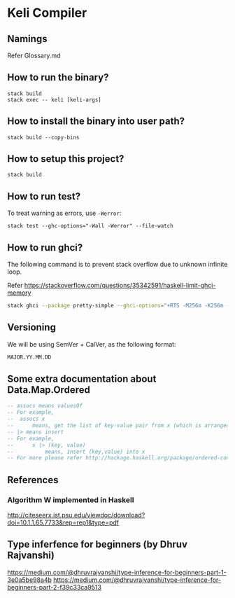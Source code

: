 # Keli Compiler

## Namings
Refer Glossary.md

## How to run the binary?

```
stack build
stack exec -- keli [keli-args]
```

## How to install the binary into user path?
```
stack build --copy-bins
```

## How to setup this project?

```
stack build
```

## How to run test?

To treat warning as errors, use `-Werror`:
```
stack test --ghc-options="-Wall -Werror" --file-watch
```


## How to run ghci?

The following command is to prevent stack overflow due to unknown infinite loop.

Refer https://stackoverflow.com/questions/35342591/haskell-limit-ghci-memory

```sh
stack ghci --package pretty-simple --ghci-options="+RTS -M256m -K256m -RTS -interactive-print=Text.Pretty.Simple.pPrint -Wall" 
```

## Versioning

We will be using SemVer + CalVer, as the following format:

```md
MAJOR.YY.MM.DD
```

## Some extra documentation about Data.Map.Ordered

```hs
-- assocs means valuesOf
-- For example,
--  assocs x
--      means, get the list of key-value pair from x (which is arranged according to insertion order)
-- |> means insert
-- For example,
--      x |> (key, value)
--          means, insert (key,value) into x
-- For more please refer http://hackage.haskell.org/package/ordered-containers-0.1.1/docs/Data-Map-Ordered.html
```

## References

### Algorithm W implemented in Haskell
http://citeseerx.ist.psu.edu/viewdoc/download?doi=10.1.1.65.7733&rep=rep1&type=pdf

## Type inferfence for beginners (by Dhruv Rajvanshi)
https://medium.com/@dhruvrajvanshi/type-inference-for-beginners-part-1-3e0a5be98a4b
https://medium.com/@dhruvrajvanshi/type-inference-for-beginners-part-2-f39c33ca9513